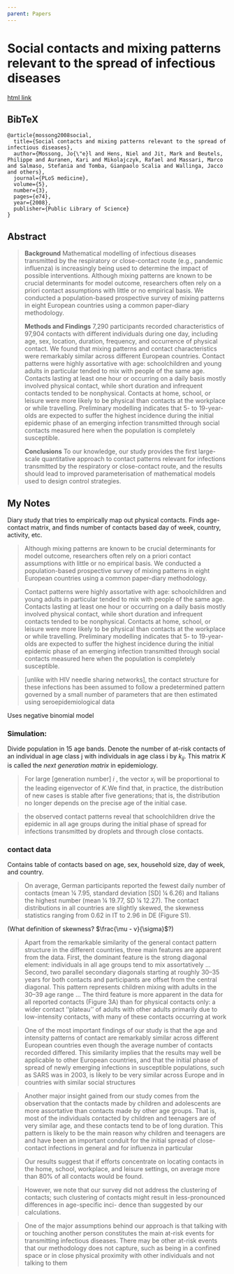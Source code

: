 ```yaml
---
parent: Papers
---
```


# Social contacts and mixing patterns relevant to the spread of infectious diseases

[html link](https://journals.plos.org/plosmedicine/article?id=10.1371/journal.pmed.0050074)

## BibTeX
```
@article{mossong2008social,
  title={Social contacts and mixing patterns relevant to the spread of infectious diseases},
  author={Mossong, Jo{\"e}l and Hens, Niel and Jit, Mark and Beutels, Philippe and Auranen, Kari and Mikolajczyk, Rafael and Massari, Marco and Salmaso, Stefania and Tomba, Gianpaolo Scalia and Wallinga, Jacco and others},
  journal={PLoS medicine},
  volume={5},
  number={3},
  pages={e74},
  year={2008},
  publisher={Public Library of Science}
}
```

## Abstract

> **Background**
> Mathematical modelling of infectious diseases transmitted by the respiratory or close-contact route (e.g., pandemic influenza) is increasingly being used to determine the impact of possible interventions. Although mixing patterns are known to be crucial determinants for model outcome, researchers often rely on a priori contact assumptions with little or no empirical basis. We conducted a population-based prospective survey of mixing patterns in eight European countries using a common paper-diary methodology.
> 
> **Methods and Findings**
7,290 participants recorded characteristics of 97,904 contacts with different individuals during one day, including age, sex, location, duration, frequency, and occurrence of physical contact. We found that mixing patterns and contact characteristics were remarkably similar across different European countries. Contact patterns were highly assortative with age: schoolchildren and young adults in particular tended to mix with people of the same age. Contacts lasting at least one hour or occurring on a daily basis mostly involved physical contact, while short duration and infrequent contacts tended to be nonphysical. Contacts at home, school, or leisure were more likely to be physical than contacts at the workplace or while travelling. Preliminary modelling indicates that 5- to 19-year-olds are expected to suffer the highest incidence during the initial epidemic phase of an emerging infection transmitted through social contacts measured here when the population is completely susceptible.
> 
> **Conclusions**
To our knowledge, our study provides the first large-scale quantitative approach to contact patterns relevant for infections transmitted by the respiratory or close-contact route, and the results should lead to improved parameterisation of mathematical models used to design control strategies.



## My Notes


Diary study that tries to empirically map out physical contacts. Finds age-contact matrix, and finds number of contacts based day of week, country, activity, etc.

> Although mixing patterns are known to be crucial determinants for model
outcome, researchers often rely on a priori contact assumptions with little or no empirical basis.
We conducted a population-based prospective survey of mixing patterns in eight European
countries using a common paper-diary methodology.

>  Contact patterns were highly assortative with age:
schoolchildren and young adults in particular tended to mix with people of the same age.
Contacts lasting at least one hour or occurring on a daily basis mostly involved physical
contact, while short duration and infrequent contacts tended to be nonphysical. Contacts at
home, school, or leisure were more likely to be physical than contacts at the workplace or while
travelling. Preliminary modelling indicates that 5- to 19-year-olds are expected to suffer the
highest incidence during the initial epidemic phase of an emerging infection transmitted
through social contacts measured here when the population is completely susceptible.

> [unlike with HIV needle sharing networks], the contact structure for these infections has been
assumed to follow a predetermined pattern governed by a
small number of parameters that are then estimated using
seroepidemiological data

Uses negative binomial model

### Simulation:

Divide population in 15 age bands. Denote the number of at-risk
contacts of an individual in age class j with individuals in age
class i by $k_{ij}$. This matrix $K$ is called the *next generation matrix* in epidemiology.

> For large [generation number] $i$ , the
vector $x_i$ will be proportional to the leading eigenvector of $K$.We find that, in practice, the distribution of new cases is
stable after five generations; that is, the distribution no longer
depends on the precise age of the initial case.

>  the observed contact
patterns reveal that schoolchildren drive the epidemic in all
age groups during the initial phase of spread for infections
transmitted by droplets and through close contacts.

### contact data

Contains table of contacts based on age, sex, household size, day of week, and country.

> On average, German participants reported the fewest daily
number of contacts (mean ¼ 7.95, standard deviation [SD] ¼
6.26) and Italians the highest number (mean ¼ 19.77, SD ¼
12.27). The contact distributions in all countries are slightly
skewed, the skewness statistics ranging from 0.62 in IT to 2.96
in DE (Figure S1).

(What definition of skewness? $\frac{\mu - v}{\sigma}$?)

> Apart from the remarkable
similarity of the general contact pattern structure in the
different countries, three main features are apparent from
the data. First, the dominant feature is the strong diagonal
element: individuals in all age groups tend to mix assortatively
... Second, two parallel secondary diagonals starting at
roughly 30–35 years for both contacts and participants are
offset from the central diagonal. This pattern represents
children mixing with adults in the 30–39 age range
... The third feature is more apparent in the data for all
reported contacts (Figure 3A) than for physical contacts only:
a wider contact ‘‘plateau’’ of adults with other adults
primarily due to low-intensity contacts, with many of these
contacts occurring at work

> One of the most important findings of our study is that the
age and intensity patterns of contact are remarkably similar
across different European countries even though the average
number of contacts recorded differed. This similarity implies
that the results may well be applicable to other European
countries, and that the initial phase of spread of newly
emerging infections in susceptible populations, such as SARS
was in 2003, is likely to be very similar across Europe and in
countries with similar social structures

> Another major insight gained from our study comes from
the observation that the contacts made by children and
adolescents are more assortative than contacts made by other
age groups. That is, most of the individuals contacted by
children and teenagers are of very similar age, and these
contacts tend to be of long duration. This pattern is likely to
be the main reason why children and teenagers are and have
been an important conduit for the initial spread of close-
contact infections in general and for influenza in particular

> Our results suggest that
if efforts concentrate on locating contacts in the home,
school, workplace, and leisure settings, on average more than
80% of all contacts would be found.

> However, we note that our survey did not address
the clustering of contacts; such clustering of contacts might
result in less-pronounced differences in age-specific inci-
dence than suggested by our calculations.

> One of the major assumptions behind our approach is that
talking with or touching another person constitutes the main
at-risk events for transmitting infectious diseases. There may
be other at-risk events that our methodology does not
capture, such as being in a confined space or in close physical
proximity with other individuals and not talking to them